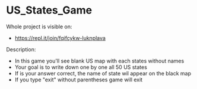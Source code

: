 # US_States_Game

Whole project is visible on:
- https://repl.it/join/fqifcykw-luknplava

Description:
- In this game you'll see blank US map with each states without names
- Your goal is to write down one by one all 50 US states
- If is your answer correct, the name of state wil appear on the black map
- If you type "exit" without parentheses game will exit
